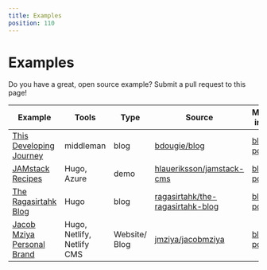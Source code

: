 ```yaml
---
title: Examples
position: 110
---
```


# Examples

Do you have a great, open source example? Submit a pull request to this page!

Example | Tools | Type | Source | More info |
--- | --- | --- | --- | ---
[This Developing Journey](https://briandouglas.me) | middleman | blog | [bdougie/blog](https://github.com/bdougie/blog) | [blog post](https://www.netlify.com/blog/2017/04/20/creating-a-blog-with-middleman-and-netlify-cms/)
[JAMstack Recipes](https://jamstack-cms.netlify.com) | Hugo, Azure | demo | [hlaueriksson/jamstack-cms](https://github.com/hlaueriksson/jamstack-cms) | [blog post](http://conductofcode.io/post/managing-content-for-a-jamstack-site-with-netlify-cms/)
[The Ragasirtahk Blog](https://www.ragasirtahk.tk/) | Hugo | blog | [ragasirtahk/the-ragasirtahk-blog](https://github.com/ragasirtahk/the-ragasirtahk-blog) | [blog post](https://www.ragasirtahk.tk/2018/01/setting-up-netlify-cms-on-hugo/)
[Jacob Mziya Personal Brand](http://www.jacobmziya.com/) | Hugo, Netlify, Netlify CMS | Website/ Blog | [jmziya/jacobmziya](https://github.com/jmziya/jacobmziya) | [blog post](http://jacobmziya.com/posts/who_will_you_inspire/)
